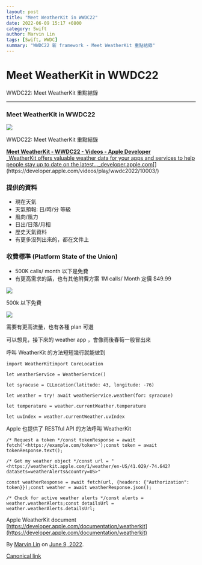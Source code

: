 ```yaml
---
layout: post
title: "Meet WeatherKit in WWDC22"
date: 2022-06-09 15:17 +0800
category: Swift
author: Marvin Lin
tags: [Swift, WWDC]
summary: "WWDC22 新 framework - Meet WeatherKit 重點結錄"
---
```


Meet WeatherKit in WWDC22
=========================

WWDC22: Meet WeatherKit 重點結錄

* * *

### Meet WeatherKit in WWDC22

![](https://cdn-images-1.medium.com/max/800/1*US6DQ8qy70XLbCBAEnQ9sQ.png)

WWDC22: Meet WeatherKit 重點結錄

[**Meet WeatherKit - WWDC22 - Videos - Apple Developer**  
_WeatherKit offers valuable weather data for your apps and services to help people stay up to date on the latest…_developer.apple.com](https://developer.apple.com/videos/play/wwdc2022/10003/ "https://developer.apple.com/videos/play/wwdc2022/10003/")[](https://developer.apple.com/videos/play/wwdc2022/10003/)

### 提供的資料

*   現在天氣
*   天氣預報: 日/時/分 等級
*   風向/風力
*   日出/日落/月相
*   歷史天氣資料
*   有更多沒列出來的，都在文件上

### 收費標準 (Platform State of the Union)

*   500K calls/ month 以下是免費
*   有更高需求的話，也有其他附費方案 1M calls/ Month 定價 $49.99

![](https://cdn-images-1.medium.com/max/800/1*Mqmsvyr6NmcWK-PjcimjYA.png)

500k 以下免費

![](https://cdn-images-1.medium.com/max/800/1*QsIiuiTd5Abg9lkyr1GgHA.jpeg)

需要有更高流量，也有各種 plan 可選

可以想見，接下來的 weather app ，會像雨後春筍一般冒出來

呼叫 WeatherKit 的方法短短幾行就能做到

    import WeatherKitimport CoreLocation

    let weatherService = WeatherService()

    let syracuse = CLLocation(latitude: 43, longitude: -76)

    let weather = try! await weatherService.weather(for: syracuse)

    let temperature = weather.currentWeather.temperature

    let uvIndex = weather.currentWeather.uvIndex

Apple 也提供了 RESTful API 的方法呼叫 WeatherKit

    /* Request a token */const tokenResponse = await fetch('<https://example.com/token>');const token = await tokenResponse.text();

    /* Get my weather object */const url = "<https://weatherkit.apple.com/1/weather/en-US/41.029/-74.642?dataSets=weatherAlerts&country=US>"

    const weatherResponse = await fetch(url, {headers: {"Authorization": token}});const weather = await weatherResponse.json();

    /* Check for active weather alerts */const alerts = weather.weatherAlerts;const detailsUrl = weather.weatherAlerts.detailsUrl;

Apple WeatherKit document  
[https://developer.apple.com/documentation/weatherkit](https://developer.apple.com/documentation/weatherkit)

By [Marvin Lin](https://medium.com/@atimis19) on [June 9, 2022](https://medium.com/p/b48aaf4589b2).

[Canonical link](https://medium.com/@atimis19/meet-weatherkit-in-wwdc22-b48aaf4589b2)